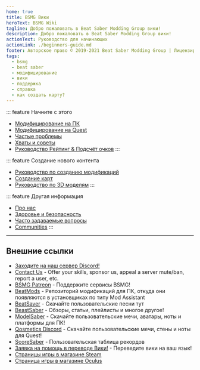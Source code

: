 ```yaml
---
home: true
title: BSMG Вики
heroText: BSMG Wiki
tagline: Добро пожаловать в Beat Saber Modding Group вики!
description: Добро пожаловать в Beat Saber Modding Group вики!
actionText: Руководство для начинающих
actionLink: ./beginners-guide.md
footer: Авторское право © 2019-2021 Beat Saber Modding Group | Лицензировано по стандарту CC BY-NC-SA 4.0
tags:
  - bsmg
  - beat saber
  - модифицирование
  - вики
  - поддержка
  - справка
  - как создать карту?
---
```


<!-- markdownlint-disable MD033 -->
<div class='features'>

::: feature Начните с этого

* [Модифицирование на ПК](./pc-modding.md)
* [Модифицирование на Quest](./quest-modding.md)
* [Частые проблемы](./support/)
* [Хваты и советы](./grips-and-tricks.md)
* [Руководство Рейтинг & Подсчёт очков](./ranking-guide.md)
:::

::: feature Создание нового контента

* [Руководство по созданию модификаций](/ru/modding/)
* [Создание карт](/ru/mapping/)
* [Руководство по 3D моделям](/ru/models/)
:::

::: feature Другая информация

* [Про нас](/ru/about/)
* [Здоровье и безопасность](./health-and-safety.md)
* [Часто задаваемые вопросы](/ru/faq/)
* [Communities](/ru/communities/)
:::

</div>
<!-- markdownlint-enable MD033 -->

---

## Внешние ссылки

* [Заходите на наш сервер Discord!](https://discord.gg/beatsabermods)
* [Contact Us](https://bsmg.dev/contact) - Offer your skills, sponsor us, appeal a server mute/ban, report a user, etc.
* [BSMG Patreon](https://www.patreon.com/beatsabermods) - Поддержите сервисы BSMG!
* [BeatMods](https://beatmods.com) - Репозиторий модификаций для ПК, откуда они появляются в установщиках по типу Mod Assistant
* [BeatSaver](https://beatsaver.com/) - Скачайте пользовательские песни тут
* [BeastSaber](https://bsaber.com/) - Обзоры, статьи, плейлисты и многое другое!
* [ModelSaber](https://modelsaber.com/) - Скачайте пользовательские мечи, аватары, ноты и платформы для ПК!
* [Qosmetics Discord](https://discord.gg/qosmetics) - Скачайте пользовательские мечи, стены и ноты для Quest!
* [ScoreSaber](https://scoresaber.com/) - Пользовательская таблица рекордов
* [Заявка на помощь в переводе Вики!](https://forms.gle/e3BqA3poMjESARe76) - Переведите вики на ваш язык!
* [Страницы игры в магазине Steam](https://store.steampowered.com/app/620980/Beat_Saber/)
* [Страница игры в магазине Oculus](https://www.oculus.com/experiences/rift/1304877726278670/)
